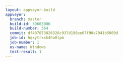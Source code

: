 ```yaml
---
layout: appveyor-build
appveyor:
  branch: master
  build-id: 39663906
  build-number: 364
  commit: df407073826326c937d196ee67f90a7941b5009d
  job-id: hqxytrxxk4ha8lpm
  job-number: 1
  os-name: Windows
  test-result: 1
---
```

